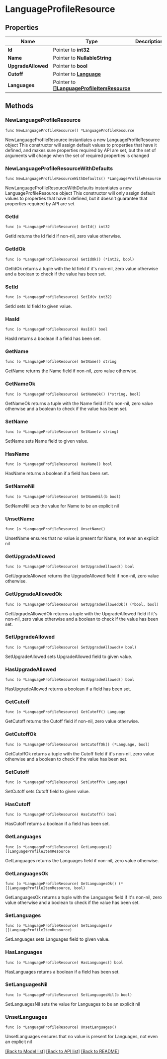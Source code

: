 # LanguageProfileResource

## Properties

Name | Type | Description | Notes
------------ | ------------- | ------------- | -------------
**Id** | Pointer to **int32** |  | [optional] 
**Name** | Pointer to **NullableString** |  | [optional] 
**UpgradeAllowed** | Pointer to **bool** |  | [optional] 
**Cutoff** | Pointer to [**Language**](Language.md) |  | [optional] 
**Languages** | Pointer to [**[]LanguageProfileItemResource**](LanguageProfileItemResource.md) |  | [optional] 

## Methods

### NewLanguageProfileResource

`func NewLanguageProfileResource() *LanguageProfileResource`

NewLanguageProfileResource instantiates a new LanguageProfileResource object
This constructor will assign default values to properties that have it defined,
and makes sure properties required by API are set, but the set of arguments
will change when the set of required properties is changed

### NewLanguageProfileResourceWithDefaults

`func NewLanguageProfileResourceWithDefaults() *LanguageProfileResource`

NewLanguageProfileResourceWithDefaults instantiates a new LanguageProfileResource object
This constructor will only assign default values to properties that have it defined,
but it doesn't guarantee that properties required by API are set

### GetId

`func (o *LanguageProfileResource) GetId() int32`

GetId returns the Id field if non-nil, zero value otherwise.

### GetIdOk

`func (o *LanguageProfileResource) GetIdOk() (*int32, bool)`

GetIdOk returns a tuple with the Id field if it's non-nil, zero value otherwise
and a boolean to check if the value has been set.

### SetId

`func (o *LanguageProfileResource) SetId(v int32)`

SetId sets Id field to given value.

### HasId

`func (o *LanguageProfileResource) HasId() bool`

HasId returns a boolean if a field has been set.

### GetName

`func (o *LanguageProfileResource) GetName() string`

GetName returns the Name field if non-nil, zero value otherwise.

### GetNameOk

`func (o *LanguageProfileResource) GetNameOk() (*string, bool)`

GetNameOk returns a tuple with the Name field if it's non-nil, zero value otherwise
and a boolean to check if the value has been set.

### SetName

`func (o *LanguageProfileResource) SetName(v string)`

SetName sets Name field to given value.

### HasName

`func (o *LanguageProfileResource) HasName() bool`

HasName returns a boolean if a field has been set.

### SetNameNil

`func (o *LanguageProfileResource) SetNameNil(b bool)`

 SetNameNil sets the value for Name to be an explicit nil

### UnsetName
`func (o *LanguageProfileResource) UnsetName()`

UnsetName ensures that no value is present for Name, not even an explicit nil
### GetUpgradeAllowed

`func (o *LanguageProfileResource) GetUpgradeAllowed() bool`

GetUpgradeAllowed returns the UpgradeAllowed field if non-nil, zero value otherwise.

### GetUpgradeAllowedOk

`func (o *LanguageProfileResource) GetUpgradeAllowedOk() (*bool, bool)`

GetUpgradeAllowedOk returns a tuple with the UpgradeAllowed field if it's non-nil, zero value otherwise
and a boolean to check if the value has been set.

### SetUpgradeAllowed

`func (o *LanguageProfileResource) SetUpgradeAllowed(v bool)`

SetUpgradeAllowed sets UpgradeAllowed field to given value.

### HasUpgradeAllowed

`func (o *LanguageProfileResource) HasUpgradeAllowed() bool`

HasUpgradeAllowed returns a boolean if a field has been set.

### GetCutoff

`func (o *LanguageProfileResource) GetCutoff() Language`

GetCutoff returns the Cutoff field if non-nil, zero value otherwise.

### GetCutoffOk

`func (o *LanguageProfileResource) GetCutoffOk() (*Language, bool)`

GetCutoffOk returns a tuple with the Cutoff field if it's non-nil, zero value otherwise
and a boolean to check if the value has been set.

### SetCutoff

`func (o *LanguageProfileResource) SetCutoff(v Language)`

SetCutoff sets Cutoff field to given value.

### HasCutoff

`func (o *LanguageProfileResource) HasCutoff() bool`

HasCutoff returns a boolean if a field has been set.

### GetLanguages

`func (o *LanguageProfileResource) GetLanguages() []LanguageProfileItemResource`

GetLanguages returns the Languages field if non-nil, zero value otherwise.

### GetLanguagesOk

`func (o *LanguageProfileResource) GetLanguagesOk() (*[]LanguageProfileItemResource, bool)`

GetLanguagesOk returns a tuple with the Languages field if it's non-nil, zero value otherwise
and a boolean to check if the value has been set.

### SetLanguages

`func (o *LanguageProfileResource) SetLanguages(v []LanguageProfileItemResource)`

SetLanguages sets Languages field to given value.

### HasLanguages

`func (o *LanguageProfileResource) HasLanguages() bool`

HasLanguages returns a boolean if a field has been set.

### SetLanguagesNil

`func (o *LanguageProfileResource) SetLanguagesNil(b bool)`

 SetLanguagesNil sets the value for Languages to be an explicit nil

### UnsetLanguages
`func (o *LanguageProfileResource) UnsetLanguages()`

UnsetLanguages ensures that no value is present for Languages, not even an explicit nil

[[Back to Model list]](../README.md#documentation-for-models) [[Back to API list]](../README.md#documentation-for-api-endpoints) [[Back to README]](../README.md)


